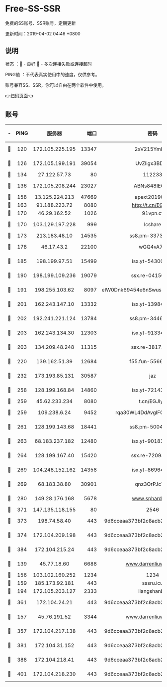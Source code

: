 # Free-SS-SSR

免费的SS账号、SSR账号，定期更新

更新时间：2019-04-02 04:46 +0800

## 说明

状态     ：🙂 - 良好 🙁 - 多次连接失败或连接超时

PING值   ：不代表真实使用中的速度，仅供参考。

账号兼容SS、SSR，你可以自由在两个软件中使用。

👉[扫码页面](https://liesauer.github.io/Free-SS-SSR/)👈

## 账号

|-|PING|服务器|端口|密码|加密方式|区域|
|:----:|:----:|:-----:|-----:|:----:|:----:|:----:|
|🙂|120|172.105.225.195|13347|2sV215YmlGvf|aes-256-cfb|JP|
|🙂|126|172.105.199.191|39054|UvZligx3BDaG|aes-256-cfb|JP|
|🙂|134|27.122.57.73|80|112233|chacha20|CN|
|🙂|136|172.105.208.244|23027|ABNs848IEOQh|aes-256-cfb|JP|
|🙂|158|13.125.224.213|47669|apext2019001|chacha20|KR|
|🙂|163|91.188.223.72|8080|http://t.cn/EGJIyrl|rc4-md5|RU|
|🙂|170|46.29.162.52|1026|91vpn.cf|rc4-md5|RU|
|🙂|170|103.129.197.228|999|lcshare|aes-256-cfb|CN|
|🙂|173|213.183.48.10|14535|ss8.pm-33736221|rc4-md5|RU|
|🙂|178|46.17.43.2|22100|wGQ4vA7D|aes-256-gcm|RU|
|🙂|185|198.199.97.51|15499|isx.yt-54300855|aes-256-cfb|US|
|🙂|190|198.199.109.236|19079|ssx.re-04150237|aes-256-cfb|US|
|🙂|191|198.255.103.62|8097|eIW0Dnk69454e6nSwuspv9DmS201tQ0D|aes-256-cfb|US|
|🙂|201|162.243.147.10|13332|isx.yt-13984444|aes-256-cfb|US|
|🙂|202|192.241.221.124|13784|ss8.pm-34461522|aes-256-cfb|US|
|🙂|203|162.243.134.30|12303|isx.yt-91334852|aes-256-cfb|US|
|🙂|203|134.209.48.248|11315|ssx.re-38173894|aes-256-cfb|US|
|🙂|220|139.162.51.39|12684|f55.fun-55660117|aes-256-cfb|SG|
|🙂|232|173.193.85.131|30587|jaz|aes-256-cfb|US|
|🙂|258|128.199.168.84|14860|isx.yt-72143109|aes-256-cfb|SG|
|🙂|259|45.62.233.234|8080|t.cn/EGJIyrl|rc4-md5|CA|
|🙂|259|109.238.6.24|9452|rqa30WL4DdAvgIFG6Fs3znzTa|aes-256-cfb|FR|
|🙂|261|128.199.143.68|18441|ss8.pm-50042831|aes-256-cfb|SG|
|🙂|263|68.183.237.182|12480|isx.yt-90183318|aes-256-cfb|SG|
|🙂|264|128.199.167.40|15420|ssx.re-72095229|aes-256-cfb|SG|
|🙂|269|104.248.152.162|14358|isx.yt-86964807|aes-256-cfb|SG|
|🙂|269|68.183.38.80|30901|qnz3OrPJc7Tk|aes-256-cfb|GB|
|🙂|280|149.28.176.168|5678|www.sphard.com|aes-256-cfb|SG|
|🙂|371|147.135.118.155|80|2546|chacha20|US|
|🙂|373|198.74.58.40|443|9d6cceaa373bf2c8acb22e60b6a58be6|aes-256-cfb|US|
|🙂|374|172.104.209.198|443|9d6cceaa373bf2c8acb22e60b6a58be6|aes-256-cfb|US|
|🙂|384|172.104.215.24|443|9d6cceaa373bf2c8acb22e60b6a58be6|aes-256-cfb|US|
|🙂|139|45.77.18.60|6688|www.darrenliuwei.com|aes-256-cfb|JP|
|🙂|156|103.102.160.252|1234|1234|rc4-md5|JP|
|🙂|159|185.173.92.181|443|sssru.icu|rc4-md5|RU|
|🙂|194|172.105.203.127|2333|liangshanbo|chacha20|JP|
|🙂|361|172.104.24.21|443|9d6cceaa373bf2c8acb22e60b6a58be6|aes-256-cfb|US|
|🙁|157|45.76.191.52|3344|www.darrenliuwei.com|aes-256-cfb|AU|
|🙁|357|172.104.217.138|443|9d6cceaa373bf2c8acb22e60b6a58be6|aes-256-cfb|US|
|🙁|381|172.104.31.152|443|9d6cceaa373bf2c8acb22e60b6a58be6|aes-256-cfb|US|
|🙁|388|172.104.218.41|443|9d6cceaa373bf2c8acb22e60b6a58be6|aes-256-cfb|US|
|🙁|401|172.104.218.230|443|9d6cceaa373bf2c8acb22e60b6a58be6|aes-256-cfb|US|
